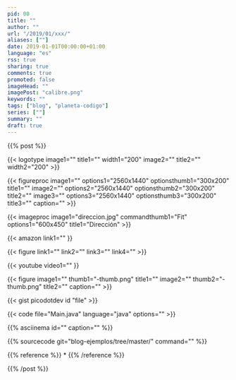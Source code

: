 ```yaml
---
pid: 00
title: ""
author: ""
url: "/2019/01/xxx/"
aliases: [""]
date: 2019-01-01T00:00:00+01:00
language: "es"
rss: true
sharing: true
comments: true
promoted: false
imageHead: ""
imagePost: "calibre.png"
keywords: ""
tags: ["blog", "planeta-codigo"]
series: [""]
summary: ""
draft: true
---
```


{{% post %}}

{{< logotype image1="" title1="" width1="200" image2="" title2="" width2="200" >}}

{{< figureproc
    image1="" options1="2560x1440" optionsthumb1="300x200" title1=""
    image2="" options2="2560x1440" optionsthumb2="300x200" title2=""
    image3="" options3="2560x1440" optionsthumb3="300x200" title3=""
    caption="" >}}

{{< imageproc
    image1="direccion.jpg" commandthumb1="Fit" options1="600x450" title1="Dirección" >}}

{{< amazon
    link1="" }}

{{< figure
    link1=""
    link2=""
    link3=""
    link4="" >}}

{{< youtube
    video1="" }}

{{< figure
    image1="" thumb1="-thumb.png" title1=""
    image2="" thumb2="-thumb.png" title2=""
    caption="" >}}

{{< gist picodotdev id "file" >}}

{{< code file="Main.java" language="java" options="" >}}

{{% asciinema id="" caption="" %}}

{{% sourcecode git="blog-ejemplos/tree/master/" command="" %}}

{{% reference %}}
*
{{% /reference %}}

{{% /post %}}
